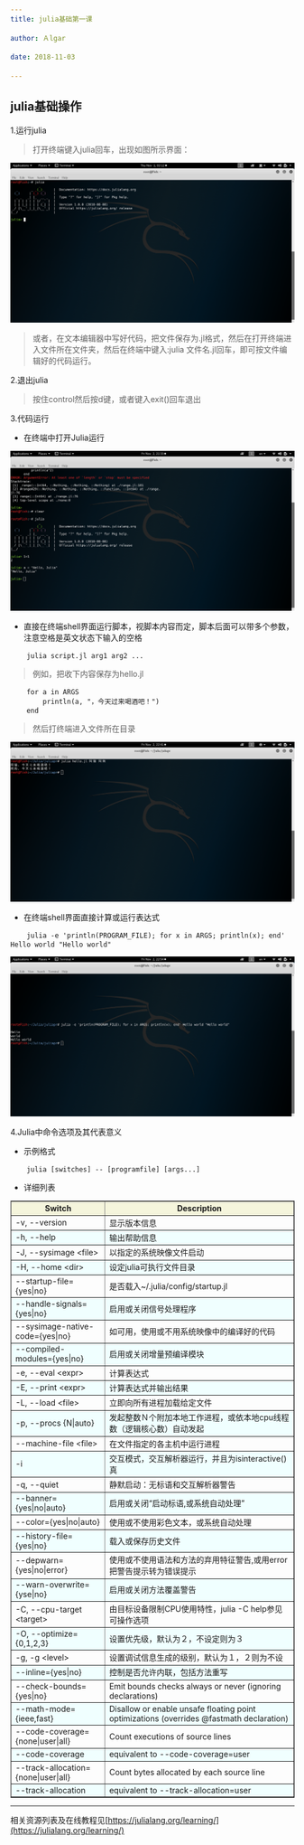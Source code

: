 ```yaml
---
title: julia基础第一课

author: Ａlgar

date: 2018-11-03

---
```


## julia基础操作

1.运行julia

> 打开终端键入julia回车，出现如图所示界面：

![open julia](/assets/img/fltjulia1.png)

> 或者，在文本编辑器中写好代码，把文件保存为.jl格式，然后在打开终端进入文件所在文件夹，然后在终端中键入:julia 文件名.jl回车，即可按文件编辑好的代码运行。

2.退出julia

> 按住control然后按d键，或者键入exit()回车退出

3.代码运行

- 在终端中打开Julia运行

![run in terminator](/assets/img/LJulia1.png)

- 直接在终端shell界面运行脚本，视脚本内容而定，脚本后面可以带多个参数，注意空格是英文状态下输入的空格

```
    julia script.jl arg1 arg2 ...
```

>例如，把收下内容保存为hello.jl

```
    for a in ARGS
        println(a, "，今天过来喝酒吧！")
    end
```

>然后打终端进入文件所在目录

![hello.jl](/assets/img/LJulia2.png)

- 在终端shell界面直接计算或运行表达式

```
    julia -e 'println(PROGRAM_FILE); for x in ARGS; println(x); end' Hello world "Hello world"
```
![helloworld](/assets/img/LJulia3.png)

4.Julia中命令选项及其代表意义

- 示例格式

```
    julia [switches] -- [programfile] [args...]
```

- 详细列表


<table border="1">
    <tr bgcolor="Beige";>
        <th>Switch</th>
        <th>Description</th>
    </tr>
    <tr>
        <td>-v, --version</td>
        <td>显示版本信息</td>
    </tr>
    <tr bgcolor="Azure">
        <td>-h, --help</td>
         <td>输出帮助信息</td>
    </tr>
    <tr>
        <td>-J, --sysimage &lt;file&gt;</td>
        <td>以指定的系统映像文件启动</td>
    </tr>
    <tr bgcolor="Azure">
        <td>-H, --home &lt;dir&gt;</td>
        <td>设定julia可执行文件目录</td>
    </tr>
    <tr>
        <td>--startup-file={yes|no}</td>
        <td>是否载入~/.julia/config/startup.jl</td>
    </tr>
    <tr bgcolor="Azure">
        <td>--handle-signals={yes|no}</td>
        <td>启用或关闭信号处理程序</td>
    </tr>
    <tr>
        <td>--sysimage-native-code={yes|no}</td>
        <td>如可用，使用或不用系统映像中的编译好的代码</td>
    </tr>
    <tr bgcolor="Azure">
        <td>--compiled-modules={yes|no}</td>
        <td>启用或关闭增量预编译模块</td>
    </tr>
    <tr>
        <td>-e, --eval &lt;expr&gt;</td>
        <td>计算表达式</td>
    </tr>
    <tr bgcolor="Azure">
        <td>-E, --print &lt;expr&gt;</td>
        <td>计算表达式并输出结果</td>
    </tr>
    <tr>
        <td>-L, --load &lt;file&gt;</td>
        <td>立即向所有进程加载给定文件</td>
    </tr>
    <tr bgcolor="Azure">
        <td>-p, --procs {N|auto}</td>
        <td>发起整数Ｎ个附加本地工作进程，或依本地cpu线程数（逻辑核心数）自动发起</td>
    </tr>
    <tr>
        <td>--machine-file &lt;file&gt;</td>
        <td>在文件指定的各主机中运行进程</td>
    </tr>
    <tr bgcolor="Azure">
        <td>-i</td>
        <td>交互模式，交互解析器运行，并且为isinteractive()真</td>
    </tr>
    <tr>
        <td>-q, --quiet</td>
        <td>静默启动：无标语和交互解析器警告</td>
    </tr>
    <tr bgcolor="Azure">
        <td>--banner={yes|no|auto}</td>
        <td>启用或关闭“启动标语,或系统自动处理”</td>
    </tr>
    <tr>
        <td>--color={yes|no|auto}</td>
        <td>使用或不使用彩色文本，或系统自动处理</td>
    </tr>
    <tr bgcolor="Azure">
        <td>--history-file={yes|no}</td>
        <td>载入或保存历史文件</td>
    </tr>
    <tr>
        <td>--depwarn={yes|no|error}</td>
        <td>使用或不使用语法和方法的弃用特征警告,或用error把警告提示转为错误提示</td>
    </tr>
    <tr bgcolor="Azure">
        <td>--warn-overwrite={yse|no}</td>
        <td>启用或关闭方法覆盖警告</td>
    </tr>
    <tr>
        <td>-C, --cpu-target &lt;target&gt;</td>
        <td>由目标设备限制CPU使用特性，julia -C help参见可操作选项</td>
    </tr>
    <tr bgcolor="Azure">
        <td>-O, --optimize={0,1,2,3}</td>
        <td>设置优先级，默认为２，不设定则为３</td>
    </tr>
    <tr>
        <td>-g, -g &lt;level&gt;</td>
        <td>设置调试信息生成的级别，默认为１，２则为不设</td>
    </tr>
    <tr bgcolor="Azure">
        <td>--inline={yes|no}</td>
        <td>控制是否允许内联，包括方法重写</td>
    </tr>
    <tr>
        <td>--check-bounds={yes|no}</td>
        <td>Emit bounds checks always or never (ignoring declarations)</td>
    </tr>
    <tr bgcolor="Azure">
        <td>--math-mode={ieee,fast}</td>
        <td>Disallow or enable unsafe floating point optimizations (overrides @fastmath declaration)</td>
    </tr>
    <tr>
        <td>--code-coverage={none|user|all}</td>
        <td>Count executions of source lines</td>
    </tr>
    <tr bgcolor="Azure">
        <td>--code-coverage</td>
        <td>equivalent to --code-coverage=user</td>
    </tr>
    <tr>
        <td>--track-allocation={none|user|all}</td>
        <td>Count bytes allocated by each source line</td>
    </tr>
    <tr bgcolor="Azure">
        <td>--track-allocation</td>
        <td>equivalent to --track-allocation=user</td>
    </tr>
</table>


---

 相关资源列表及在线教程见[https://julialang.org/learning/](https://julialang.org/learning/)

